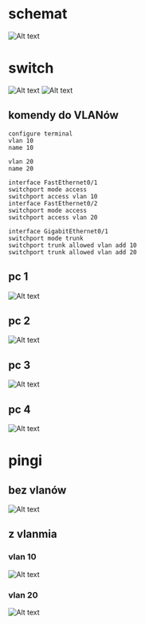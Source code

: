 # schemat
![Alt text](image-5.png)

# switch
![Alt text](image-6.png)
![Alt text](image-7.png)

## komendy do VLANów

```
configure terminal
vlan 10
name 10

vlan 20
name 20

interface FastEthernet0/1
switchport mode access
switchport access vlan 10 
interface FastEthernet0/2
switchport mode access
switchport access vlan 20 

interface GigabitEthernet0/1
switchport mode trunk
switchport trunk allowed vlan add 10
switchport trunk allowed vlan add 20
```

## pc 1
![Alt text](image.png)

## pc 2
![Alt text](image-1.png)

## pc 3
![Alt text](image-2.png)

## pc 4
![Alt text](image-3.png)


# pingi
## bez vlanów 
![Alt text](image-4.png)

## z vlanmia
### vlan 10
![Alt text](image-8.png)
### vlan 20
![Alt text](image-9.png)